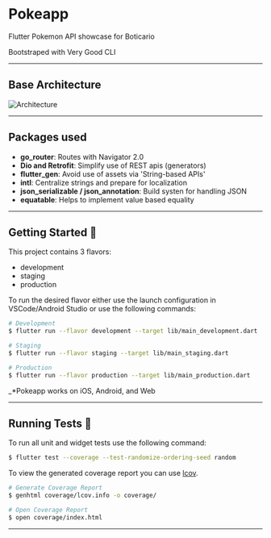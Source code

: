 # Pokeapp

Flutter Pokemon API showcase for Boticario

Bootstraped with Very Good CLI

---

## Base Architecture

![Architecture](https://bloclibrary.dev/_snippets/flutter_todos_tutorial/images/todos_architecture_light.png)

---

## Packages used

- **go_router**: Routes with Navigator 2.0
- **Dio and Retrofit**: Simplify use of REST apis (generators)
- **flutter_gen**: Avoid use of assets via 'String-based APIs'
- **intl**: Centralize strings and prepare for localization 
- **json_serializable / json_annotation**: Build systen for handling JSON
- **equatable**: Helps to implement value based equality

---


## Getting Started 🚀

This project contains 3 flavors:

- development
- staging
- production

To run the desired flavor either use the launch configuration in VSCode/Android Studio or use the following commands:

```sh
# Development
$ flutter run --flavor development --target lib/main_development.dart

# Staging
$ flutter run --flavor staging --target lib/main_staging.dart

# Production
$ flutter run --flavor production --target lib/main_production.dart
```

_\*Pokeapp works on iOS, Android, and Web

---

## Running Tests 🧪

To run all unit and widget tests use the following command:

```sh
$ flutter test --coverage --test-randomize-ordering-seed random
```

To view the generated coverage report you can use [lcov](https://github.com/linux-test-project/lcov).

```sh
# Generate Coverage Report
$ genhtml coverage/lcov.info -o coverage/

# Open Coverage Report
$ open coverage/index.html
```

---
